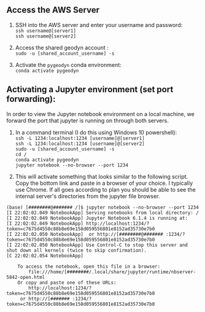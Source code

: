
## Access the AWS Server
1. SSH into the AWS server and enter your username and password:<br>
 `ssh username@[server1]` <br>
`ssh username@[server2]`  <br>  
 

2. Access the shared geodyn account :<br>
 ``sudo -u [shared_account_username] -s ``<br> 

   
3. Activate the `pygeodyn` conda environment: <br>
 ``conda activate pygeodyn``
   

## Activating a Jupyter environment (set port forwarding):

In order to view the Jupyter notebook environment on a local machine, we forward the port that jupyter is running on through both servers.

 1. In a command terminal (I do this using Windows 10 powershell):  
```ssh -L 1234:localhost:1234 [username]@[server1]```  
```ssh -L 1234:localhost:1234 [username]@[server2]```  
```sudo -u [shared_account_username] -s ```  
```cd /```  
```conda activate pygeodyn```  
```jupyter notebook --no-browser --port 1234```  
    
  
 2. This will activate something that looks similar to the following script. Copy the bottom link and paste in a browser of your choice. I typically use Chrome.  If all goes according to plan you should be able to see the internal server's directories from the jupyter file browser.  
```text
(base) [########@####### /]$ jupyter notebook --no-browser --port 1234
[I 22:02:02.049 NotebookApp] Serving notebooks from local directory: /
[I 22:02:02.049 NotebookApp] Jupyter Notebook 6.1.4 is running at:
[I 22:02:02.049 NotebookApp] http://localhost:1234/?token=c7675d4550c88b8e69e158d059556801e8152ad35730e7b0
[I 22:02:02.050 NotebookApp]  or http://[########@####### :1234/?token=c7675d4550c88b8e69e158d059556801e8152ad35730e7b0
[I 22:02:02.050 NotebookApp] Use Control-C to stop this server and shut down all kernels (twice to skip confirmation).
[C 22:02:02.054 NotebookApp]

    To access the notebook, open this file in a browser:
        file:///home/[########/.local/share/jupyter/runtime/nbserver-5842-open.html
    Or copy and paste one of these URLs:
        http://localhost:1234/?token=c7675d4550c88b8e69e158d059556801e8152ad35730e7b0
     or http://[####### :1234/?token=c7675d4550c88b8e69e158d059556801e8152ad35730e7b0
     
```






























